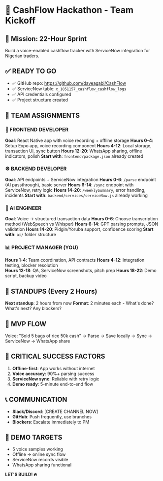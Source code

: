 # 🚀 CashFlow Hackathon - Team Kickoff

## 🎯 Mission: 22-Hour Sprint
Build a voice-enabled cashflow tracker with ServiceNow integration for Nigerian traders.

## ✅ READY TO GO
- ✅ GitHub repo: https://github.com/daveagabi/CashFlow
- ✅ ServiceNow table: `x_1851157_cashflow_cashflow_logs` 
- ✅ API credentials configured
- ✅ Project structure created

## 👥 TEAM ASSIGNMENTS

### 🎨 FRONTEND DEVELOPER
**Goal**: React Native app with voice recording + offline storage
**Hours 0-4**: Setup Expo app, voice recording component
**Hours 4-12**: Local storage, transaction UI, sync button
**Hours 12-20**: WhatsApp sharing, offline indicators, polish
**Start with**: `frontend/package.json` already created

### ⚙️ BACKEND DEVELOPER  
**Goal**: API endpoints + ServiceNow integration
**Hours 0-6**: `/parse` endpoint (AI passthrough), basic server
**Hours 6-14**: `/sync` endpoint with ServiceNow, retry logic
**Hours 14-20**: `/weeklySummary`, error handling, incidents
**Start with**: `backend/services/serviceNow.js` already working

### 🤖 AI ENGINEER
**Goal**: Voice → structured transaction data
**Hours 0-6**: Choose transcription method (WebSpeech vs Whisper)
**Hours 6-14**: GPT parsing prompts, JSON validation
**Hours 14-20**: Pidgin/Yoruba support, confidence scoring
**Start with**: `ai/` folder structure

### 📊 PROJECT MANAGER (YOU)
**Hours 1-4**: Team coordination, API contracts
**Hours 4-12**: Integration testing, blocker resolution  
**Hours 12-18**: QA, ServiceNow screenshots, pitch prep
**Hours 18-22**: Demo script, backup video

## 🔄 STANDUPS (Every 2 Hours)
**Next standup**: 2 hours from now
**Format**: 2 minutes each - What's done? What's next? Any blockers?

## 🎯 MVP FLOW
Voice: "Sold 5 bags of rice 50k cash" → Parse → Save locally → Sync → ServiceNow → WhatsApp share

## 🚨 CRITICAL SUCCESS FACTORS
1. **Offline-first**: App works without internet
2. **Voice accuracy**: 90%+ parsing success
3. **ServiceNow sync**: Reliable with retry logic
4. **Demo ready**: 5-minute end-to-end flow

## 📞 COMMUNICATION
- **Slack/Discord**: [CREATE CHANNEL NOW]
- **GitHub**: Push frequently, use branches
- **Blockers**: Escalate immediately to PM

## 🏁 DEMO TARGETS
- 5 voice samples working
- Offline → online sync flow
- ServiceNow records visible
- WhatsApp sharing functional

**LET'S BUILD! 🔥**